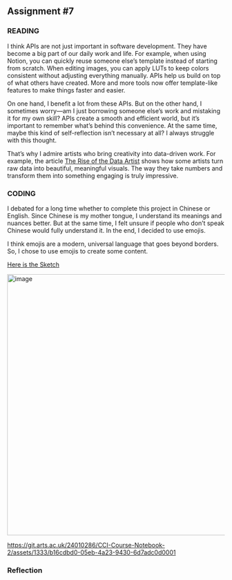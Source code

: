 

## Assignment #7

### READING

I think APIs are not just important in software development. They have become a big part of our daily work and life. For example, when using Notion, you can quickly reuse someone else’s template instead of starting from scratch. When editing images, you can apply LUTs to keep colors consistent without adjusting everything manually. APIs help us build on top of what others have created. More and more tools now offer template-like features to make things faster and easier.

On one hand, I benefit a lot from these APIs. But on the other hand, I sometimes worry—am I just borrowing someone else’s work and mistaking it for my own skill? APIs create a smooth and efficient world, but it’s important to remember what’s behind this convenience. At the same time, maybe this kind of self-reflection isn’t necessary at all? I always struggle with this thought.

That’s why I admire artists who bring creativity into data-driven work. For example, the article [The Rise of the Data Artist](https://www.theatlantic.com/entertainment/archive/2015/05/the-rise-of-the-data-artist/392399/) shows how some artists turn raw data into beautiful, meaningful visuals. The way they take numbers and transform them into something engaging is truly impressive.

### CODING
I debated for a long time whether to complete this project in Chinese or English. Since Chinese is my mother tongue, I understand its meanings and nuances better. But at the same time, I felt unsure if people who don’t speak Chinese would fully understand it. In the end, I decided to use emojis.

I think emojis are a modern, universal language that goes beyond borders. So, I chose to use emojis to create some content.

[Here is the Sketch](https://editor.p5js.org/HaoWang010/sketches/EIz4IV4jW)

<img width="605" alt="image" src="https://git.arts.ac.uk/24010286/CCI-Course-Notebook-2/assets/1333/c7788a7b-9111-403a-9ba0-584f8c7dc77d">


https://git.arts.ac.uk/24010286/CCI-Course-Notebook-2/assets/1333/b16cdbd0-05eb-4a23-9430-6d7adc0d0001

### Reflection


